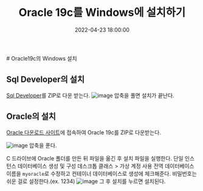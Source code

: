 ﻿---
title : "Oracle 19c를 Windows에 설치하기"
excerpt: "Oracle 19c를 Windows에 설치하는 방법에 대해 알아본다."
categories:
- Setting
- Oracle
tags:
- [Oracle]
- [Setting]
date: 2022-04-23 18:00:00
---

﻿# Oracle19c의 Windows 설치

## Sql Developer의 설치

[Sql Developer](https://www.oracle.com/tools/downloads/sqldev-downloads.html)를 ZIP로 다운 받는다.
![image](https://user-images.githubusercontent.com/65166786/165004190-282f737c-ec6a-4f25-9417-459832731bd4.png)
압축을 풀면 설치가 끝난다.

## Oracle의 설치
[Oracle 다운로드 사이트](https://www.oracle.com/database/technologies/oracle-database-software-downloads.html#19c)에 접속하여 Oracle 19c를 ZIP로 다운받는다.  

![image](https://user-images.githubusercontent.com/65166786/164979804-fab8fa2d-4908-470c-80fa-871fa92050b1.png)
압축을 푼다. 

C 드라이브에 Oracle 폴더를 만든 뒤 파일을 옮긴 후 설치 파일을 실행한다.
단일 인스턴스 데이터베이스 생성 및 구성 
데스크톱 클래스 > 가상 계정 사용
전역 데이터베이스 이름을 `myoracle`로 수정하고
컨테이너 데이터베이스로 생성에 체크해준다.
비밀번호는 쉬운 걸로 설정한다.(ex. 1234)
![image](https://user-images.githubusercontent.com/65166786/165495195-fe5113b8-270c-4d62-8b3e-3c6600c2ec3d.png)
그 후 설치를 누르면 설치된다.







